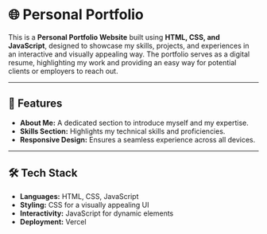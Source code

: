# 🌐 Personal Portfolio  
This is a **Personal Portfolio Website** built using **HTML, CSS, and JavaScript**, designed to showcase my skills, projects, and experiences in an interactive and visually appealing way. The portfolio serves as a digital resume, highlighting my work and providing an easy way for potential clients or employers to reach out.  

---

## 📱 Features  
- **About Me:** A dedicated section to introduce myself and my expertise.  
- **Skills Section:** Highlights my technical skills and proficiencies.  
- **Responsive Design:** Ensures a seamless experience across all devices.  

---

## 🛠️ Tech Stack  
- **Languages:** HTML, CSS, JavaScript  
- **Styling:** CSS for a visually appealing UI  
- **Interactivity:** JavaScript for dynamic elements  
- **Deployment:** Vercel 


